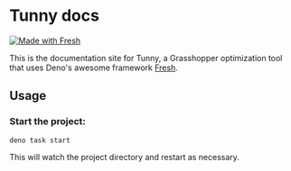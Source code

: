 # Tunny docs

[![Made with Fresh](https://fresh.deno.dev/fresh-badge-dark.svg)](https://fresh.deno.dev)

This is the documentation site for Tunny, a Grasshopper optimization tool that uses Deno's awesome framework [Fresh](https://fresh.deno.dev).

## Usage

### Start the project:

```
deno task start
```

This will watch the project directory and restart as necessary.
